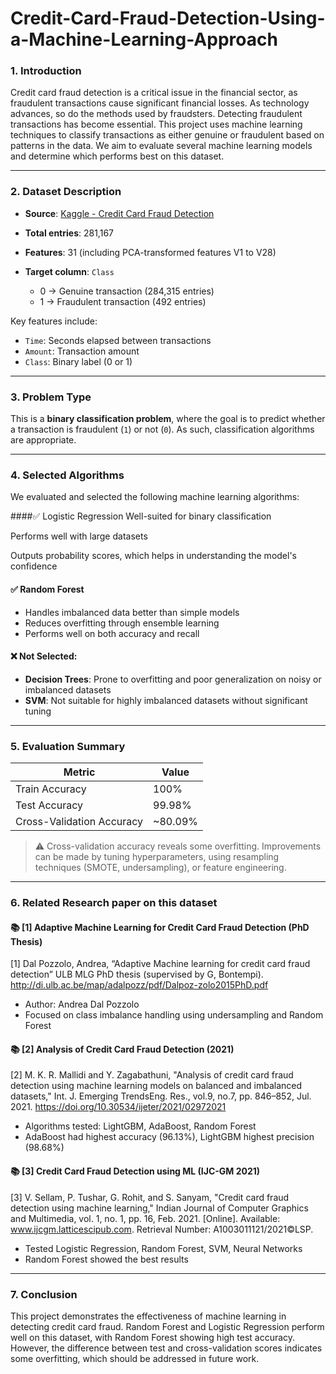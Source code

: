 # Credit-Card-Fraud-Detection-Using-a-Machine-Learning-Approach

### 1. Introduction

Credit card fraud detection is a critical issue in the financial sector, as fraudulent transactions cause significant financial losses. As technology advances, so do the methods used by fraudsters. Detecting fraudulent transactions has become essential. This project uses machine learning techniques to classify transactions as either genuine or fraudulent based on patterns in the data. We aim to evaluate several machine learning models and determine which performs best on this dataset.

---

### 2. Dataset Description

* **Source**: [Kaggle - Credit Card Fraud Detection](https://www.kaggle.com/datasets/mlg-ulb/creditcardfraud)
* **Total entries**: 281,167
* **Features**: 31 (including PCA-transformed features V1 to V28)
* **Target column**: `Class`

  * 0 → Genuine transaction (284,315 entries)
  * 1 → Fraudulent transaction (492 entries)

Key features include:

* `Time`: Seconds elapsed between transactions
* `Amount`: Transaction amount
* `Class`: Binary label (0 or 1)

---

### 3. Problem Type

This is a **binary classification problem**, where the goal is to predict whether a transaction is fraudulent (`1`) or not (`0`). As such, classification algorithms are appropriate.

---

### 4. Selected Algorithms

We evaluated and selected the following machine learning algorithms:

####✅ Logistic Regression
Well-suited for binary classification

Performs well with large datasets

Outputs probability scores, which helps in understanding the model's confidence

#### ✅ Random Forest

* Handles imbalanced data better than simple models
* Reduces overfitting through ensemble learning
* Performs well on both accuracy and recall

#### ❌ Not Selected:

* **Decision Trees**: Prone to overfitting and poor generalization on noisy or imbalanced datasets
* **SVM**: Not suitable for highly imbalanced datasets without significant tuning

---

### 5. Evaluation Summary

| Metric                    | Value    |
| ------------------------- | -------- |
| Train Accuracy            | 100%     |
| Test Accuracy             | 99.98%   |
| Cross-Validation Accuracy | \~80.09% |

> ⚠️ Cross-validation accuracy reveals some overfitting. Improvements can be made by tuning hyperparameters, using resampling techniques (SMOTE, undersampling), or feature engineering.

---

### 6. Related Research paper on this dataset

#### 📚 \[1] Adaptive Machine Learning for Credit Card Fraud Detection (PhD Thesis)
[1] Dal Pozzolo, Andrea, “Adaptive Machine learning for credit card fraud detection” ULB MLG PhD thesis (supervised by G, Bontempi). http://di.ulb.ac.be/map/adalpozz/pdf/Dalpoz-zolo2015PhD.pdf

* Author: Andrea Dal Pozzolo
* Focused on class imbalance handling using undersampling and Random Forest

#### 📚 \[2] Analysis of Credit Card Fraud Detection (2021)
[2] M. K. R. Mallidi and Y. Zagabathuni, "Analysis of credit card fraud detection using machine learning models on balanced and imbalanced datasets," Int. J. Emerging TrendsEng. Res., vol.9, no.7, pp. 846–852, Jul. 2021. https://doi.org/10.30534/ijeter/2021/02972021

* Algorithms tested: LightGBM, AdaBoost, Random Forest
* AdaBoost had highest accuracy (96.13%), LightGBM highest precision (98.68%)

#### 📚 \[3] Credit Card Fraud Detection using ML (IJC-GM 2021)
[3] V. Sellam, P. Tushar, G. Rohit, and S. Sanyam, "Credit card fraud detection using machine learning," Indian Journal of Computer Graphics and Multimedia, vol. 1, no. 1, pp. 16, Feb. 2021. [Online]. Available: www.ijcgm.latticescipub.com. Retrieval Number: A1003011121/2021©LSP.

* Tested Logistic Regression, Random Forest, SVM, Neural Networks
* Random Forest showed the best results

---

### 7. Conclusion

This project demonstrates the effectiveness of machine learning in detecting credit card fraud. Random Forest and Logistic Regression perform well on this dataset, with Random Forest showing high test accuracy. However, the difference between test and cross-validation scores indicates some overfitting, which should be addressed in future work.

